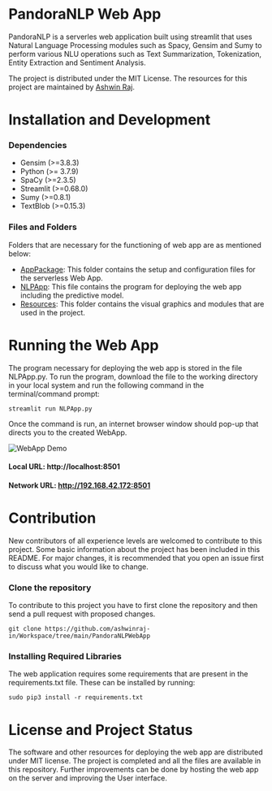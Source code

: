 # PandoraNLP Web App
PandoraNLP is a serverles web application built using streamlit that uses Natural Language Processing modules such as Spacy, Gensim and Sumy to perform various NLU operations such as Text Summarization, Tokenization, Entity Extraction and Sentiment Analysis.

The project is distributed under the MIT License. The resources for this project are maintained by [Ashwin Raj](https://github.com/ashwinraj-in).

# Installation and Development
### Dependencies
- Gensim (>=3.8.3)
- Python (>= 3.7.9)
- SpaCy (>=2.3.5)
- Streamlit (>=0.68.0)
- Sumy (>=0.8.1)
- TextBlob (>=0.15.3)

### Files and Folders
Folders that are necessary for the functioning of web app are as mentioned below:
- [AppPackage](https://github.com/ashwinraj-in/Workspace/tree/main/PandoraNLPWebApp/AppPackage):
  This folder contains the setup and configuration files for the serverless Web App. 
- [NLPApp](https://github.com/ashwinraj-in/Workspace/tree/main/PandoraNLPWebApp/NLPApp.py):
  This file contains the program for deploying the web app including the predictive model.
- [Resources](https://github.com/ashwinraj-in/Workspace/tree/main/PandoraNLPWebApp/Resources):
  This folder contains the visual graphics and modules that are used in the project.
  
# Running the Web App
The program necessary for deploying the web app is stored in the file NLPApp.py. To run the program, download the file to the working directory in your local system and run the following command in the terminal/command prompt:
```
streamlit run NLPApp.py
```
  
Once the command is run, an internet browser window should pop-up that directs you to the created WebApp.

![WebApp Demo](https://github.com/ashwinraj-in/Workspace/blob/main/PandoraNLPWebApp/Demo.gif)

#### Local URL: http://localhost:8501
#### Network URL: http://192.168.42.172:8501
  
# Contribution
New contributors of all experience levels are welcomed to contribute to this project. Some basic information about the project has been included in this README. For major changes, it is recommended that you open an issue first to discuss what you would like to change.

### Clone the repository
To contribute to this project you have to first clone the repository and then send a pull request with proposed changes.
```
git clone https://github.com/ashwinraj-in/Workspace/tree/main/PandoraNLPWebApp
```
### Installing Required Libraries
The web application requires some requirements that are present in the requirements.txt file. These can be installed by running:
```
sudo pip3 install -r requirements.txt
```

# License and Project Status
The software and other resources for deploying the web app are distributed under MIT license. The project is completed and all the files are available in this repository. Further improvements can be done by hosting the web app on the server and improving the User interface.
